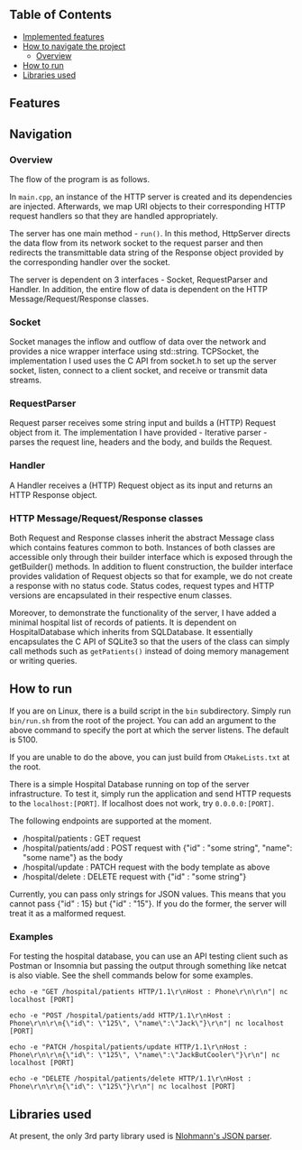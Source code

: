 ## Table of Contents
- [Implemented features](#features)
- [How to navigate the project](#navigation)
  - [Overview](#overview)
- [How to run](#how-to-run)
- [Libraries used](#Libraries-used)

## Features

## Navigation
### Overview
The flow of the program is as follows.

In `main.cpp`, an instance of the HTTP server is created and its dependencies are injected. Afterwards, we map URI objects to their corresponding HTTP request handlers so that they are handled appropriately.

The server has one main method - `run()`.
In this method, HttpServer directs the data flow from its network socket to the request parser and then redirects the transmittable data string of the Response object provided by the corresponding handler over the socket.

The server is dependent on 3 interfaces - Socket, RequestParser and Handler.
In addition, the entire flow of data is dependent on the HTTP Message/Request/Response classes.

### Socket
Socket manages the inflow and outflow of data over the network and provides a nice wrapper interface using std::string. TCPSocket, the implementation I used uses the C API from socket.h to set up the server socket, listen, connect to a client socket, and receive or transmit data streams.

### RequestParser
Request parser receives some string input and builds a (HTTP) Request object from it. The implementation I have provided - Iterative parser - parses the request line, headers and the body, and builds the Request.

### Handler
A Handler receives a (HTTP) Request object as its input and returns an HTTP Response object.

### HTTP Message/Request/Response classes
Both Request and Response classes inherit the abstract Message class which contains features common to both. Instances of both classes are accessible only through their builder interface which is exposed through the getBuilder() methods. In addition to fluent construction, the builder interface provides validation of Request objects so that for example, we do not create a response with no status code.
Status codes, request types and HTTP versions are encapsulated in their respective enum classes.

Moreover, to demonstrate the functionality of the server, I have added a minimal hospital list of records of patients. It is dependent on HospitalDatabase which inherits from SQLDatabase. It essentially encapsulates the C API of SQLite3 so that the users of the class can simply call methods such as `getPatients()` instead of doing memory management or writing queries.

## How to run

If you are on Linux, there is a build script in the `bin` subdirectory.
Simply run `bin/run.sh` from the root of the project.
You can add an argument to the above command to specify the port at which the server listens. The default is 5100.

If you are unable to do the above, you can just build from `CMakeLists.txt` at the root.

There is a simple Hospital Database running on top of the server infrastructure. To test it, simply run the application and send HTTP requests to the `localhost:[PORT]`. If localhost does not work, try `0.0.0.0:[PORT]`.

The following endpoints are supported at the moment.
- /hospital/patients : GET request
- /hospital/patients/add : POST request with {"id" : "some string", "name": "some name"} as the body
- /hospital/update : PATCH request with the body template as above
- /hospital/delete : DELETE request with {"id" : "some string"}

Currently, you can pass only strings for JSON values. This means that you cannot pass {"id" : 15} but {"id" : "15"}. If you do the former, the server will treat it as a malformed request.

### Examples
For testing the hospital database, you can use an API testing client such as Postman or Insomnia but passing the output through something like netcat is also viable. See the shell commands below for some examples.

`echo -e "GET /hospital/patients HTTP/1.1\r\nHost : Phone\r\n\r\n"| nc localhost [PORT]`

`echo -e "POST /hospital/patients/add HTTP/1.1\r\nHost : Phone\r\n\r\n{\"id\": \"125\", \"name\":\"Jack\"}\r\n"| nc localhost [PORT]`

`echo -e "PATCH /hospital/patients/update HTTP/1.1\r\nHost : Phone\r\n\r\n{\"id\": \"125\", \"name\":\"JackButCooler\"}\r\n"| nc localhost [PORT]`

`echo -e "DELETE /hospital/patients/delete HTTP/1.1\r\nHost : Phone\r\n\r\n{\"id\": \"125\"}\r\n"| nc localhost [PORT]`

## Libraries used
At present, the only 3rd party library used is [Nlohmann's JSON parser](https://github.com/nlohmann/json).
